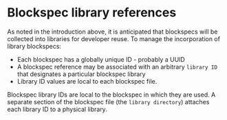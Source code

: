 # Blockspec library references

As noted in the introduction above, it is anticipated that blockspecs will be collected into libraries for developer reuse. To manage the incorporation of library blockspecs:

* Each blockspec has a globally unique ID - probably a UUID
* A blockspec reference may be associated with an arbitrary `library ID` that designates a particular blockspec library
* Library ID values are local to each blockspec file.

Blockspec library IDs are local to the blockspec in which they are used.  A separate section of the blockspec file (the `library directory`) attaches each library ID to a physical library.
